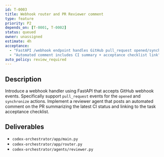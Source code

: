 ```yaml
---
id: T-0003
title: Webhook router and PR Reviewer comment
type: feature
priority: P2
depends_on: [T-0001, T-0002]
status: queued
owner: unassigned
estimate: 4h
acceptance:
  - "FastAPI /webhook endpoint handles GitHub pull_request opened/synchronize"
  - "Automated comment includes CI summary + acceptance checklist link"
auto_policy: review_required
---
```


## Description
Introduce a webhook handler using FastAPI that accepts GitHub webhook events. Specifically support `pull_request` events for the `opened` and `synchronize` actions. Implement a reviewer agent that posts an automated comment on the PR summarizing the latest CI status and linking to the task acceptance checklist.

## Deliverables
- `codex-orchestrator/app/main.py`
- `codex-orchestrator/app/router.py`
- `codex-orchestrator/agents/reviewer.py`